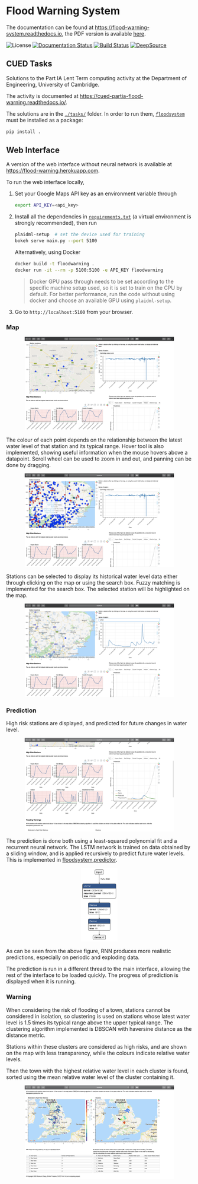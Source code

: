 # Flood Warning System

The documentation can be found at https://flood-warning-system.readthedocs.io, 
the PDF version is available [here](/docs/flood-warning-system.pdf).

![License](https://img.shields.io/github/license/WeixuanZ/flood-warning-system)
[![Documentation Status](https://readthedocs.org/projects/flood-warning-system/badge/?version=latest)](https://flood-warning-system.readthedocs.io/en/latest/?badge=latest)
[![Build Status](https://travis-ci.com/WeixuanZ/flood-warning-system.svg?token=SUjKzzvXHwxxw8h3x2sj&branch=master)](https://travis-ci.com/WeixuanZ/flood-warning-system)
[![DeepSource](https://static.deepsource.io/deepsource-badge-light-mini.svg)](https://deepsource.io/gh/WeixuanZ/flood-warning-system/?ref=repository-badge)


## CUED Tasks

Solutions to the Part IA Lent Term computing activity at the Department of
Engineering, University of Cambridge.

The activity is documented at
https://cued-partia-flood-warning.readthedocs.io/.

The solutions are in the [`./tasks/`](/tasks/) folder. In order to run them, [`floodsystem`](/floodsystem/) must be installed as a package:
```bash
pip install .
```


## Web Interface

A version of the web interface without neural network is available at https://flood-warning.herokuapp.com.

To run the web interface locally, 
1. Set your Google Maps API key as an environment variable through
    ```bash
    export API_KEY=<api_key>
    ``` 
1. Install all the dependencies in [`requirements.txt`](/requirements.txt) (a virtual environment is strongly recommended), then run
    ```bash
    plaidml-setup  # set the device used for training
    bokeh serve main.py --port 5100
    ```
    Alternatively, using Docker
    ```bash
    docker build -t floodwarning .
    docker run -it --rm -p 5100:5100 -e API_KEY floodwarning
    ```
    > Docker GPU pass through needs to be set according to the specific machine setup used, so it is set to train on the CPU by default. For better performance, run the code without using docker and choose an available GPU using `plaidml-setup`.
1. Go to `http://localhost:5100` from your browser.



### Map

<p align="center">
    <img src="/docs/1.png" alt="map" width=80%>
</p>

The colour of each point depends on the relationship between the latest water level of that station and its typical range. Hover tool is also implemented, showing useful information when the mouse hovers above a datapoint. Scroll wheel can be used to zoom in and out, and panning can be done by dragging.

<p align="center">
    <img src="/docs/zoom_out.png" alt="zoom_out" width=80%>
</p>

Stations can be selected to display its historical water level data either through clicking on the map or using the search box. Fuzzy matching is implemented for the search box. The selected station will be highlighted on the map.

<p align="center">
    <img src="/docs/search.png" alt="" width=80%>
</p>

### Prediction

High risk stations are displayed, and predicted for future changes in water level.

<p align="center">
    <img src="/docs/2.png" alt="prediction" width=80%>
</p>

The prediction is done both using a least-squared polynomial fit and a recurrent neural network. The LSTM network is trained on data obtained by a sliding window, and is applied recursively to predict future water levels. This is implemented in [floodsystem.predictor](/floodsystem/predictor.py).

<p align="center">
    <img src="/docs/network.png" alt="network" width=20%>
</p>

As can be seen from the above figure, RNN produces more realistic predictions, especially on periodic and exploding data.

The prediction is run in a different thread to the main interface, allowing the rest of the interface to be loaded quickly. The progress of prediction is displayed when it is running.

### Warning

When considering the risk of flooding of a town, stations cannot be considered in isolation, so clustering is used on stations whose latest water level is 1.5 times its typical range above the upper typical range. The clustering algorithm implemented is DBSCAN with haversine distance as the distance metric.

Stations within these clusters are considered as high risks, and are shown on the map with less transparency, while the colours indicate relative water levels.

Then the town with the highest relative water level in each cluster is found, sorted using the mean relative water level of the cluster containing it.

<p align="center">
    <img src="/docs/3.png" alt="warning" width=80%>
</p>
